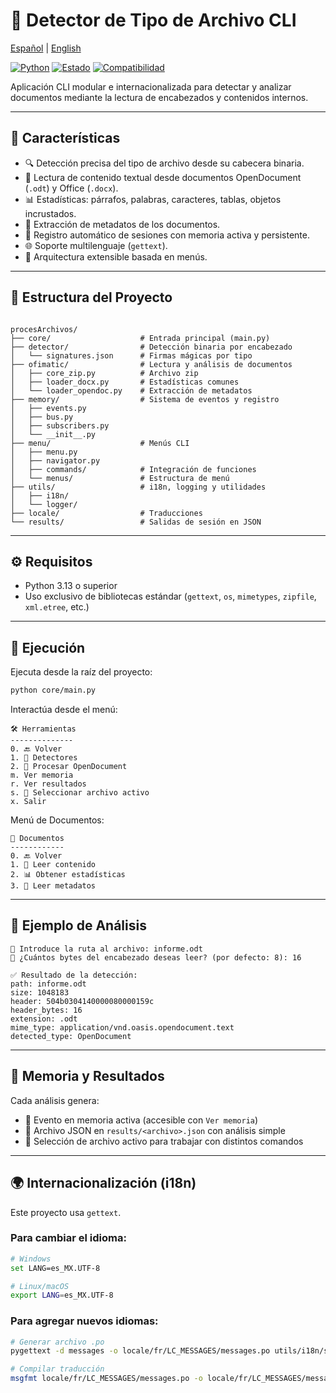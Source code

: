 
# 🧠 Detector de Tipo de Archivo CLI

[Español](/README.md) | [English](/README/en.md)

[![Python](https://img.shields.io/badge/Python-3.13-blue?logo=python&logoColor=white)](https://www.python.org/downloads/release/python-3130/)
[![Estado](https://img.shields.io/badge/estado-en%20desarrollo-yellow)](#)
[![Compatibilidad](https://img.shields.io/badge/i18n-es%2Fen-lightgrey)](#)

Aplicación CLI modular e internacionalizada para detectar y analizar documentos mediante la lectura de encabezados y contenidos internos.

---

## 🚀 Características

- 🔍 Detección precisa del tipo de archivo desde su cabecera binaria.
- 📖 Lectura de contenido textual desde documentos OpenDocument (`.odt`) y Office (`.docx`).
- 📊 Estadísticas: párrafos, palabras, caracteres, tablas, objetos incrustados.
- 📑 Extracción de metadatos de los documentos.
- 🧠 Registro automático de sesiones con memoria activa y persistente.
- 🌐 Soporte multilenguaje (`gettext`).
- 🧩 Arquitectura extensible basada en menús.

---

## 📁 Estructura del Proyecto

```

procesArchivos/
├── core/                    # Entrada principal (main.py)
├── detector/                # Detección binaria por encabezado
│   └── signatures.json      # Firmas mágicas por tipo
├── ofimatic/                # Lectura y análisis de documentos
│   ├── core_zip.py          # Archivo zip
│   ├── loader_docx.py       # Estadísticas comunes
│   └── loader_opendoc.py    # Extracción de metadatos
├── memory/                  # Sistema de eventos y registro
│   ├── events.py
│   ├── bus.py
│   ├── subscribers.py
│   └── __init__.py
├── menu/                    # Menús CLI
│   ├── menu.py
│   ├── navigator.py
│   ├── commands/            # Integración de funciones
│   └── menus/               # Estructura de menú
├── utils/                   # i18n, logging y utilidades
│   ├── i18n/
│   └── logger/
├── locale/                  # Traducciones
└── results/                 # Salidas de sesión en JSON

````

---

## ⚙️ Requisitos

- Python 3.13 o superior
- Uso exclusivo de bibliotecas estándar (`gettext`, `os`, `mimetypes`, `zipfile`, `xml.etree`, etc.)

---

## 🧪 Ejecución

Ejecuta desde la raíz del proyecto:

```bash
python core/main.py
````

Interactúa desde el menú:

```
🛠 Herramientas
--------------
0. 🔙 Volver
1. 🔎 Detectores
2. 📖 Procesar OpenDocument
m. Ver memoria
r. Ver resultados
s. 📂 Seleccionar archivo activo
x. Salir
```

Menú de Documentos:

```
📖 Documentos
------------
0. 🔙 Volver
1. 📄 Leer contenido
2. 📊 Obtener estadísticas
3. 📑 Leer metadatos
```

---

## 🧠 Ejemplo de Análisis

```text
📄 Introduce la ruta al archivo: informe.odt
🔢 ¿Cuántos bytes del encabezado deseas leer? (por defecto: 8): 16

✅ Resultado de la detección:
path: informe.odt
size: 1048183
header: 504b0304140000080000159c
header_bytes: 16
extension: .odt
mime_type: application/vnd.oasis.opendocument.text
detected_type: OpenDocument
```

---

## 🧠 Memoria y Resultados

Cada análisis genera:

* 🧠 Evento en memoria activa (accesible con `Ver memoria`)
* 📁 Archivo JSON en `results/<archivo>.json` con análisis simple
* 🔄 Selección de archivo activo para trabajar con distintos comandos

---

## 🌍 Internacionalización (i18n)

Este proyecto usa `gettext`.

### Para cambiar el idioma:

```bash
# Windows
set LANG=es_MX.UTF-8

# Linux/macOS
export LANG=es_MX.UTF-8
```

### Para agregar nuevos idiomas:

```bash
# Generar archivo .po
pygettext -d messages -o locale/fr/LC_MESSAGES/messages.po utils/i18n/safe.py

# Compilar traducción
msgfmt locale/fr/LC_MESSAGES/messages.po -o locale/fr/LC_MESSAGES/messages.mo
```
